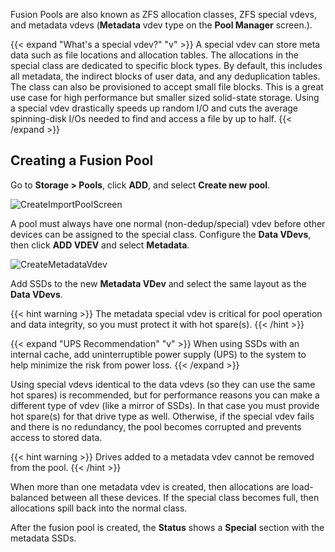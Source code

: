 ---
---

Fusion Pools are also known as ZFS allocation classes, ZFS special vdevs, and metadata vdevs (**Metadata** vdev type on the **Pool Manager** screen.).

{{< expand "What's a special vdev?" "v" >}}
A special vdev can store meta data such as file locations and allocation tables.
The allocations in the special class are dedicated to specific block types.
By default, this includes all metadata, the indirect blocks of user data, and any deduplication tables.
The class can also be provisioned to accept small file blocks.
This is a great use case for high performance but smaller sized solid-state storage.
Using a special vdev drastically speeds up random I/O and cuts the average spinning-disk I/Os needed to find and access a file by up to half.
{{< /expand >}}

## Creating a Fusion Pool

Go to **Storage > Pools**, click **ADD**, and select **Create new pool**.

![CreateImportPoolScreen](/images/CORE/13.0/CreateImportPoolScreen.png "Create or Import Pool Screen")

A pool must always have one normal (non-dedup/special) vdev before other devices can be assigned to the special class.
Configure the **Data VDevs**, then click **ADD VDEV** and select **Metadata**.

![CreateMetadataVdev](/images/CORE/13.0/CreateMetadataVdev.png "Create Metadata VDev Screen")

Add SSDs to the new **Metadata VDev** and select the same layout as the **Data VDevs**.

{{< hint warning >}}
The metadata special vdev is critical for pool operation and data integrity, so you must protect it with hot spare(s).
{{< /hint >}}

{{< expand "UPS Recommendation" "v" >}}
When using SSDs with an internal cache, add uninterruptible power supply (UPS) to the system to help minimize the risk from power loss.
{{< /expand >}}

Using special vdevs identical to the data vdevs (so they can use the same hot spares) is recommended, but for performance reasons you can make a different type of vdev (like a mirror of SSDs).
In that case you must provide hot spare(s) for that drive type as well. Otherwise, if the special vdev fails and there is no redundancy, the pool becomes corrupted and prevents access to stored data.

{{< hint warning >}}
Drives added to a metadata vdev cannot be removed from the pool.
{{< /hint >}}

When more than one metadata vdev is created, then allocations are load-balanced between all these devices.
If the special class becomes full, then allocations spill back into the normal class.

After the fusion pool is created, the **Status** shows a **Special** section with the metadata SSDs.
